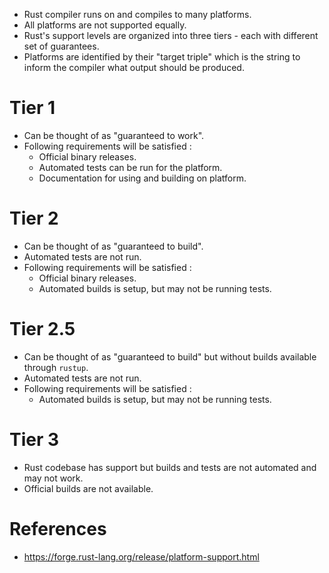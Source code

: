 * Rust compiler runs on and compiles to many platforms.
* All platforms are not supported equally.
* Rust's support levels are organized into three tiers - each with different set of guarantees.
* Platforms are identified by their "target triple" which is the string to inform the compiler what output should be produced.
# Tier 1
* Can be thought of as "guaranteed to work".
* Following requirements will be satisfied :
	* Official binary releases.
	* Automated tests can be run for the platform.
	* Documentation for using and building on platform.
# Tier 2
* Can be thought of as "guaranteed to build".
* Automated tests are not run.
* Following requirements will be satisfied :
	* Official binary releases.
	* Automated builds is setup, but may not be running tests.
# Tier 2.5
* Can be thought of as "guaranteed to build" but without builds available through `rustup`.
* Automated tests are not run.
* Following requirements will be satisfied :
	* Automated builds is setup, but may not be running tests.
# Tier 3
* Rust codebase has support but builds and tests are not automated and may not work.
* Official builds are not available.
# References
* https://forge.rust-lang.org/release/platform-support.html
